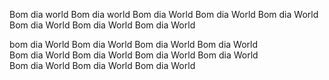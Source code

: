 Bom dia world
Bom dia world
Bom dia World
Bom dia World
Bom dia World 
Bom dia World
Bom dia World
Bom dia World

bom dia World
Bom dia World
Bom dia World
Bom dia World       
Bom dia World
Bom dia World
Bom dia World
Bom dia World   
Bom dia World
Bom dia World
Bom dia World